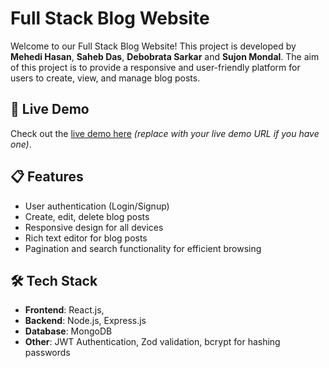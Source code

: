 # Full Stack Blog Website

Welcome to our Full Stack Blog Website! This project is developed by **Mehedi Hasan**, **Saheb Das**, **Debobrata Sarkar** and **Sujon Mondal**.
The aim of this project is to provide a responsive and user-friendly platform for users to create, view, and manage blog posts.

## 🚀 Live Demo
Check out the [live demo here](#) *(replace with your live demo URL if you have one)*.

## 📋 Features
- User authentication (Login/Signup)
- Create, edit, delete blog posts
- Responsive design for all devices
- Rich text editor for blog posts
- Pagination and search functionality for efficient browsing

## 🛠️ Tech Stack
- **Frontend**: React.js,
- **Backend**: Node.js, Express.js
- **Database**: MongoDB
- **Other**: JWT Authentication, Zod validation, bcrypt for hashing passwords
